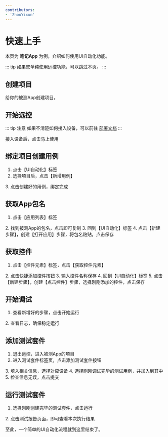 ```yaml
---
contributors:
- 'ZhouYixun'
---
```


# 快速上手

本页为 **笔记App** 为例，介绍如何使用UI自动化功能。

::: tip
如果您单纯使用远控功能，可以跳过本页。
:::

## 创建项目

给你的被测App创建项目。

<ElImage style="width: 50%" hide-on-click-modal src="./images/use-p.png" :preview-src-list="['./images/use-p.png']"/>

## 开始远控

::: tip 注意
如果不清楚如何接入设备，可以前往 [部署文档](https://sonic-cloud.cn/deploy/android-deploy.html)
:::

接入设备后，点击马上使用

<ElImage style="width: 200px" hide-on-click-modal src="./images/use-1.png" :preview-src-list="['./images/use-1.png']"/>

## 绑定项目创建用例

1. 点击【UI自动化】标签
2. 选择项目后，点击【新增用例】
<ElImage style="width: 60%" hide-on-click-modal src="./images/use-2.png" :preview-src-list="['./images/use-2.png']"/>
3. 点击创建好的用例，绑定完成
<ElImage style="width: 60%" hide-on-click-modal src="./images/use-3.png" :preview-src-list="['./images/use-3.png']"/>

## 获取App包名

1. 点击【应用列表】标签
<ElImage style="width: 200px" hide-on-click-modal src="./images/use-4.png" :preview-src-list="['./images/use-4.png']"/>
2. 找到被测App的包名，点击即可复制
<ElImage style="width: 60%" hide-on-click-modal src="./images/use-5.png" :preview-src-list="['./images/use-5.png']"/>
3. 回到【UI自动化】标签
4. 点击【新建步骤】，创建【打开应用】步骤，将包名粘贴，点击保存

## 获取控件

1. 点击【控件元素】标签，点击【获取控件元素】
<ElImage style="width: 60%" hide-on-click-modal src="./images/use-6.png" :preview-src-list="['./images/use-6.png']"/>
2. 点击快捷添加控件按钮
<ElImage style="width: 60%" hide-on-click-modal src="./images/use-7.png" :preview-src-list="['./images/use-7.png']"/>
3. 输入控件名称保存
<ElImage style="width: 60%" hide-on-click-modal src="./images/use-8.png" :preview-src-list="['./images/use-8.png']"/>
4. 回到【UI自动化】标签
5. 点击【新建步骤】，创建【点击控件】步骤，选择刚刚添加的控件，点击保存

## 开始调试

1. 查看新增好的步骤，点击开始运行
<ElImage style="width: 60%" hide-on-click-modal src="./images/use-9.png" :preview-src-list="['./images/use-9.png']"/>
2. 查看日志，确保稳定运行
<ElImage style="width: 60%" hide-on-click-modal src="./images/use-10.png" :preview-src-list="['./images/use-10.png']"/>

## 添加测试套件

1. 退出远控，进入被测App的项目
2. 进入测试套件标签页，点击添加测试套件按钮
<ElImage style="width: 60%" hide-on-click-modal src="./images/use-11.png" :preview-src-list="['./images/use-11.png']"/>
3. 填入相关信息，选择对应设备
<ElImage style="width: 60%" hide-on-click-modal src="./images/use-12.png" :preview-src-list="['./images/use-12.png']"/>
4. 选择刚刚调试完毕的测试用例，并加入到其中
<ElImage style="width: 60%" hide-on-click-modal src="./images/use-13.png" :preview-src-list="['./images/use-13.png']"/>
5. 检查信息无误，点击提交
<ElImage style="width: 60%" hide-on-click-modal src="./images/use-14.png" :preview-src-list="['./images/use-14.png']"/>

## 运行测试套件

1. 选择刚刚创建完毕的测试套件，点击运行
<ElImage style="width: 60%" hide-on-click-modal src="./images/use-15.png" :preview-src-list="['./images/use-15.png']"/>
2. 点击测试报告页面，即可查看本次执行结果
<ElImage style="width: 60%" hide-on-click-modal src="./images/use-16.png" :preview-src-list="['./images/use-16.png']"/>

至此，一个简单的UI自动化流程就到这里结束了。


